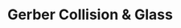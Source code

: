 ---
title: "Gerber Collision & Glass"
url: /chicago/gerber-collision-and-glass/
shop: car repair
---